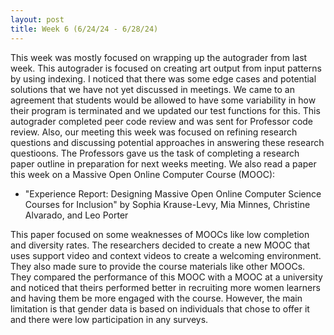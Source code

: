 ```yaml
---
layout: post
title: Week 6 (6/24/24 - 6/28/24)
---
```


This week was mostly focused on wrapping up the autograder from last week. This autograder is focused on creating art output from input patterns by using indexing. I noticed that there was some edge cases and potential solutions that we have not yet discussed in meetings. We came to an agreement that students would be allowed to have some variability in how their program is terminated and we updated our test functions for this. This autograder completed peer code review and was sent for Professor code review. Also, our meeting this week was focused on refining research questions and discussing potential approaches in answering these research questioons. The Professors gave us the task of completing a research paper outline in preparation for next weeks meeting. We also read a paper this week on a Massive Open Online Computer Course (MOOC):
- "Experience Report: Designing Massive Open Online Computer Science Courses for Inclusion" by Sophia Krause-Levy, Mia Minnes, Christine Alvarado, and Leo Porter

This paper focused on some weaknesses of MOOCs like low completion and diversity rates. The researchers decided to create a new MOOC that uses support video and context videos to create a welcoming environment. They also made sure to provide the course materials like other MOOCs. They compared the performance of this MOOC with a MOOC at a university and noticed that theirs performed better in recruiting more women learners and having them be more engaged with the course. However, the main limitation is that gender data is based on individuals that chose to offer it and there were low participation in any surveys. 
